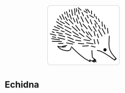 <div style="text-align: center">
<img height="200" src="https://raw.githubusercontent.com/tlarsendataguy/echidna/master/logo.png"/>
</div>

# Echidna

